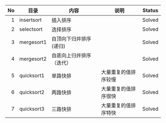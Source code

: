 |   No | 目录       | 内容                     | 说明                 | Status |
| ---: | ---------- | ------------------------ | -------------------- | ------ |
|    1 | insertsort | 插入排序                 |                      | Solved |
|    2 | selectsort | 选择排序                 |                      | Solved |
|    3 | mergesort1 | 自顶向下归并排序(递归)   |                      | Solved |
|    4 | mergesort2 | 自底向上归并排序（迭代） |                      | Solved |
|    5 | quicksort1 | 单路快排                 | 大量重复的值排序较慢 | Solved |
|    6 | quicksort2 | 两路快排                 | 大量重复的值排序很快 | Solved |
|    7 | quicksort3 | 三路快排                 | 大量重复的值排序特快 | Solved |